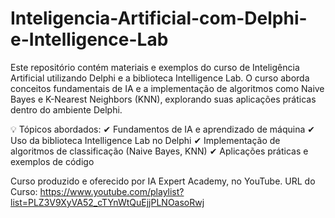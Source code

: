 # Inteligencia-Artificial-com-Delphi-e-Intelligence-Lab
Este repositório contém materiais e exemplos do curso de Inteligência Artificial utilizando Delphi e a biblioteca Intelligence Lab. O curso aborda conceitos fundamentais de IA e a implementação de algoritmos como Naive Bayes e K-Nearest Neighbors (KNN), explorando suas aplicações práticas dentro do ambiente Delphi.

💡 Tópicos abordados:
✔ Fundamentos de IA e aprendizado de máquina
✔ Uso da biblioteca Intelligence Lab no Delphi
✔ Implementação de algoritmos de classificação (Naive Bayes, KNN)
✔ Aplicações práticas e exemplos de código

Curso produzido e oferecido por IA Expert Academy, no YouTube. URL do Curso: https://www.youtube.com/playlist?list=PLZ3V9XyVA52_cTYnWtQuEjjPLNOasoRwj
